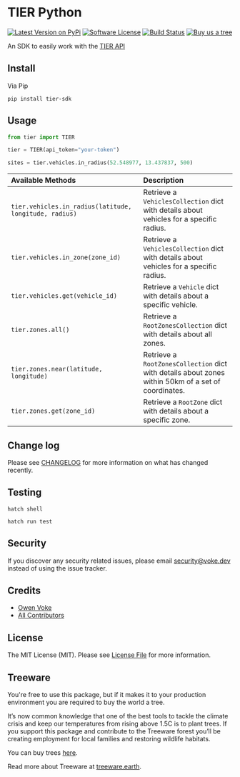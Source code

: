 # TIER Python

[![Latest Version on PyPi][ico-version]][link-pypi]
[![Software License][ico-license]](LICENSE.md)
[![Build Status][ico-github-actions]][link-github-actions]
[![Buy us a tree][ico-treeware-gifting]][link-treeware-gifting]

An SDK to easily work with the [TIER API](https://api-documentation.tier-services.io)

## Install

Via Pip

```shell
pip install tier-sdk
```

## Usage

```python
from tier import TIER

tier = TIER(api_token="your-token")

sites = tier.vehicles.in_radius(52.548977, 13.437837, 500)
```

| Available Methods                                      | Description                                                                                         |
|:-------------------------------------------------------|:----------------------------------------------------------------------------------------------------|
| `tier.vehicles.in_radius(latitude, longitude, radius)` | Retrieve a `VehiclesCollection` dict with details about vehicles for a specific radius.             |
| `tier.vehicles.in_zone(zone_id)`                       | Retrieve a `VehiclesCollection` dict with details about vehicles for a specific radius.             |
| `tier.vehicles.get(vehicle_id)`                        | Retrieve a `Vehicle` dict with details about a specific vehicle.                                    |
| `tier.zones.all()`                                     | Retrieve a `RootZonesCollection` dict with details about all zones.                                 |
| `tier.zones.near(latitude, longitude)`                 | Retrieve a `RootZonesCollection` dict with details about zones within 50km of a set of coordinates. |
| `tier.zones.get(zone_id)`                              | Retrieve a `RootZone` dict with details about a specific zone.                                      |

## Change log

Please see [CHANGELOG](CHANGELOG.md) for more information on what has changed recently.

## Testing

```shell
hatch shell

hatch run test
```

## Security

If you discover any security related issues, please email security@voke.dev instead of using the issue tracker.

## Credits

- [Owen Voke][link-author]
- [All Contributors][link-contributors]

## License

The MIT License (MIT). Please see [License File](LICENSE.md) for more information.

## Treeware

You're free to use this package, but if it makes it to your production environment you are required to buy the world a tree.

It’s now common knowledge that one of the best tools to tackle the climate crisis and keep our temperatures from rising above 1.5C is to plant trees. If you support this package and contribute to the Treeware forest you’ll be creating employment for local families and restoring wildlife habitats.

You can buy trees [here][link-treeware-gifting].

Read more about Treeware at [treeware.earth][link-treeware].

[ico-version]: https://img.shields.io/pypi/v/tier-sdk.svg?style=flat-square
[ico-license]: https://img.shields.io/badge/license-MIT-brightgreen.svg?style=flat-square
[ico-github-actions]: https://img.shields.io/github/actions/workflow/status/owenvoke/tier-python-sdk/tests.yml?branch=main&style=flat-square
[ico-treeware-gifting]: https://img.shields.io/badge/Treeware-%F0%9F%8C%B3-lightgreen?style=flat-square

[link-pypi]: https://pypi.org/project/tier-sdk
[link-github-actions]: https://github.com/owenvoke/tier-python-sdk/actions
[link-treeware]: https://treeware.earth
[link-treeware-gifting]: https://ecologi.com/owenvoke?gift-trees
[link-author]: https://github.com/owenvoke
[link-contributors]: https://github.com/owenvoke/tier-python-sdk/contributors
